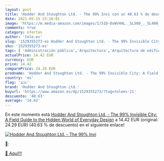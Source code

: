 ```yaml
---
layout: post
title: 'Hodder And Stoughton Ltd. - The 99% Invi con un 40.63 % de descuento'
date: 2021-05-15 23:18:01
image: 'https://m.media-amazon.com/images/I/51D-DoWV4HL._SL500_._SL400_.jpg'
comments: true
category: ofertas
author: 'tole.es'
slug: '1529355273-es Hodder And Stoughton Ltd. - The 99% Invisible City: A...'
sku: '1529355273-es'
tags: [ 'Administración pública','Arquitectura','Arquitectura de edificios','Arquitectura paisajística','Arte y fotografía','Diseño y artes decorativas','Diseño y moda','Historia','Libros','Libros y guías de viaje','Mapas y atlas','Planificación del uso urbano y del suelo','Política','hodder and stoughton ltd.', ]
actualPrice: 14.42 EUR
currency: EUR
price: 14.42
comparePrice: 24.29 EUR
prodname: 'Hodder And Stoughton Ltd. - The 99% Invisible City: A Field Guide to the Hidden World of Everyday Design'
country: 'es'
flag: '🇪🇸'
brand: 'Hodder And Stoughton Ltd.'
buyurl: 'https://www.amazon.es/dp/1529355273/?tag=tolees-21'
descuento: '40.63'
average: '14.42'
---
```


En este momento está [Hodder And Stoughton Ltd. - The 99% Invisible City: A Field Guide to the Hidden World of Everyday Design](https://www.amazon.es/dp/1529355273/?tag=tolees-21) a 14.42 EUR (original: 24.29 EUR) (40.63 %  de descuento) en el siguiente enlace!

[![Hodder And Stoughton Ltd. - The 99% Invi](https://m.media-amazon.com/images/I/51D-DoWV4HL._SL500_._SL400_.jpg)](https://www.amazon.es/dp/1529355273/?tag=tolees-21)

🔎:


[🛒 Aquí!!!](https://www.amazon.es/dp/1529355273/?tag=tolees-21)
